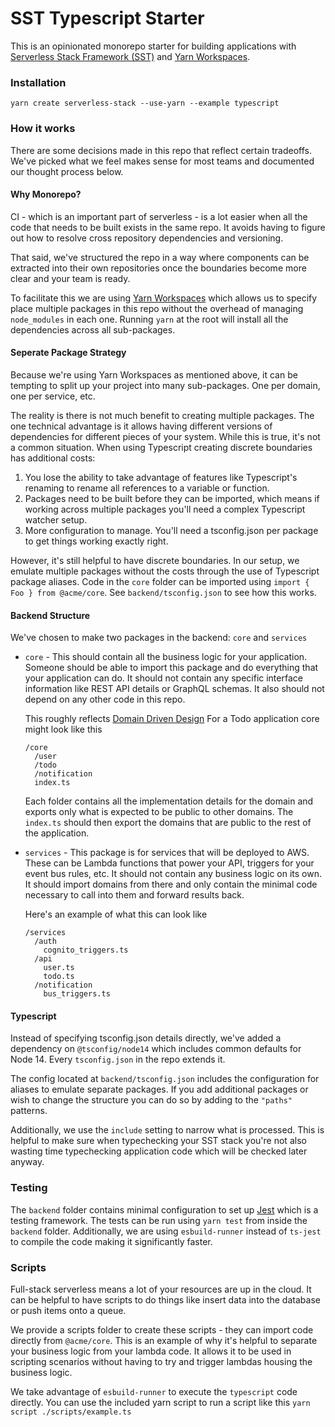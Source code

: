 # SST Typescript Starter

This is an opinionated monorepo starter for building applications with [Serverless Stack Framework (SST)](https://github.com/serverless-stack/serverless-stack) and [Yarn Workspaces](https://classic.yarnpkg.com/en/docs/workspaces/).

### Installation

```
yarn create serverless-stack --use-yarn --example typescript
```

### How it works

There are some decisions made in this repo that reflect certain tradeoffs. We've picked what we feel makes sense for most teams and documented our thought process below.

#### Why Monorepo?

CI - which is an important part of serverless - is a lot easier when all the code that needs to be built exists in the same repo. It avoids having to figure out how to resolve cross repository dependencies and versioning.

That said, we've structured the repo in a way where components can be extracted into their own repositories once the boundaries become more clear and your team is ready.

To facilitate this we are using [Yarn Workspaces](https://classic.yarnpkg.com/en/docs/workspaces/) which allows us to specify place multiple packages in this repo without the overhead of managing `node_modules` in each one. Running `yarn` at the root will install all the dependencies across all sub-packages.

#### Seperate Package Strategy

Because we're using Yarn Workspaces as mentioned above, it can be tempting to split up your project into many sub-packages. One per domain, one per service, etc.

The reality is there is not much benefit to creating multiple packages. The one technical advantage is it allows having different versions of dependencies for different pieces of your system. While this is true, it's not a common situation.
When using Typescript creating discrete boundaries has additional costs:

1. You lose the ability to take advantage of features like Typescript's renaming to rename all references to a variable or function.
2. Packages need to be built before they can be imported, which means if working across multiple packages you'll need a complex Typescript watcher setup.
3. More configuration to manage. You'll need a tsconfig.json per package to get things working exactly right.

However, it's still helpful to have discrete boundaries. In our setup, we emulate multiple packages without the costs through the use of Typescript package aliases. Code in the `core` folder can be imported using `import { Foo } from @acme/core`. See `backend/tsconfig.json` to see how this works.

#### Backend Structure

We've chosen to make two packages in the backend: `core` and `services`

- `core` - This should contain all the business logic for your application. Someone should be able to import this package and do everything that your application can do. It should not contain any specific interface information like REST API details or GraphQL schemas. It also should not depend on any other code in this repo.

  This roughly reflects [Domain Driven Design](https://en.wikipedia.org/wiki/Domain-driven_design) For a Todo application core might look like this

  ```
  /core
    /user
    /todo
    /notification
    index.ts
  ```

  Each folder contains all the implementation details for the domain and exports only what is expected to be public to other domains. The `index.ts` should then export the domains that are public to the rest of the application.

- `services` - This package is for services that will be deployed to AWS. These can be Lambda functions that power your API, triggers for your event bus rules, etc. It should not contain any business logic on its own. It should import domains from there and only contain the minimal code necessary to call into them and forward results back.

  Here's an example of what this can look like

  ```
  /services
    /auth
      cognito_triggers.ts
    /api
      user.ts
      todo.ts
    /notification
      bus_triggers.ts
  ```

#### Typescript

Instead of specifying tsconfig.json details directly, we've added a dependency on `@tsconfig/node14` which includes common defaults for Node 14. Every `tsconfig.json` in the repo extends it.

The config located at `backend/tsconfig.json` includes the configuration for aliases to emulate separate packages. If you add additional packages or wish to change the structure you can do so by adding to the `"paths"` patterns.

Additionally, we use the `include` setting to narrow what is processed. This is helpful to make sure when typechecking your SST stack you're not also wasting time typechecking application code which will be checked later anyway.

### Testing

The `backend` folder contains minimal configuration to set up [Jest](https://jestjs.io/) which is a testing framework. The tests can be run using `yarn test` from inside the `backend` folder. Additionally, we are using `esbuild-runner` instead of `ts-jest` to compile the code making it significantly faster.

### Scripts

Full-stack serverless means a lot of your resources are up in the cloud. It can be helpful to have scripts to do things like insert data into the database or push items onto a queue.

We provide a scripts folder to create these scripts - they can import code directly from `@acme/core`. This is an example of why it's helpful to separate your business logic from your lambda code. It allows it to be used in scripting scenarios without having to try and trigger lambdas housing the business logic.

We take advantage of `esbuild-runner` to execute the `typescript` code directly. You can use the included yarn script to run a script like this `yarn script ./scripts/example.ts`
